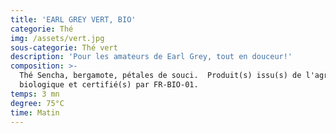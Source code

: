 ```yaml
---
title: 'EARL GREY VERT, BIO'
categorie: Thé
img: /assets/vert.jpg
sous-categorie: Thé vert
description: 'Pour les amateurs de Earl Grey, tout en douceur!'
composition: >-
  Thé Sencha, bergamote, pétales de souci.  Produit(s) issu(s) de l'agriculture
  biologique et certifié(s) par FR-BIO-01.
temps: 3 mn
degree: 75°C
time: Matin
---
```



